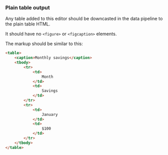 ### Plain table output

Any table added to this editor should be downcasted in the data pipeline to the plain table HTML.

It should have no `<figure>` or `<figcaption>` elements.

The markup should be similar to this:

```html
<table>
    <caption>Monthly savings</caption>
    <tbody>
        <tr>
            <td>
                Month
            </td>
            <td>
                Savings
            </td>
        </tr>
        <tr>
            <td>
                January
            </td>
            <td>
                $100
            </td>
        </tr>
    </tbody>
</table>
```
